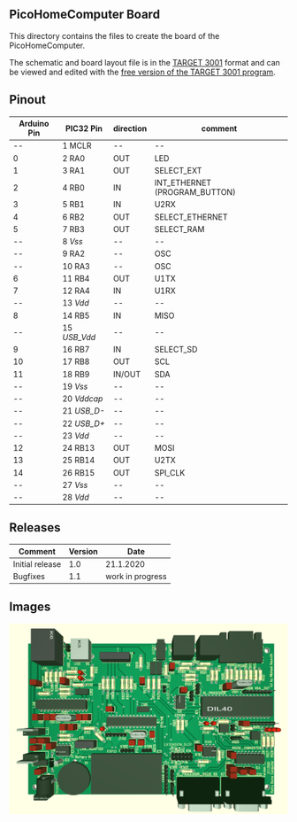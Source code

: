 ## PicoHomeComputer Board

This directory contains the files to create the board of the PicoHomeComputer.

The schematic and board layout file is in the [TARGET 3001](https://ibfriedrich.com/en/index.html) format and 
can be viewed and edited with the [free version of the TARGET 3001 program](https://de.beta-layout.com/downloads/).

Pinout
------

Arduino Pin | PIC32 Pin    | direction | comment
------------|--------------|-----------|------------------
--          | 1 MCLR       | --        | --
0           | 2 RA0        | OUT       | LED
1           | 3 RA1        | OUT       | SELECT_EXT
2           | 4 RB0        | IN        | INT_ETHERNET (PROGRAM_BUTTON)
3           | 5 RB1        | IN        | U2RX
4           | 6 RB2        | OUT       | SELECT_ETHERNET
5           | 7 RB3        | OUT       | SELECT_RAM
--          | 8 _Vss_      | --        | --
--          | 9 RA2        | --        | OSC
--          | 10 RA3       | --        | OSC
6           | 11 RB4       | OUT       | U1TX
7           | 12 RA4       | IN        | U1RX
--          | 13 _Vdd_     | --        | --
8           | 14 RB5       | IN        | MISO
--          | 15 _USB_Vdd_ | --        | --
9           | 16 RB7       | IN        | SELECT_SD
10          | 17 RB8       | OUT       | SCL
11          | 18 RB9       | IN/OUT    | SDA
--          | 19 _Vss_     | --        | --
--          | 20 _Vddcap_  | --        | --
--          | 21 _USB_D-_  | --        | --
--          | 22 _USB_D+_  | --        | --
--          | 23 _Vdd_     | --        | --
12          | 24 RB13      | OUT       | MOSI
13          | 25 RB14      | OUT       | U2TX
14          | 26 RB15      | OUT       | SPI_CLK
--          | 27 _Vss_     | --        | --
--          | 28 _Vdd_     | --        | --

Releases
--------

Comment           | Version | Date
------------------|---------|------------------
Initial release   | 1.0     | 21.1.2020
Bugfixes          | 1.1     | work in progress

Images
------

<img src="RetroHomeComputer_V1.0_board.png" alt="Board V 1.0" >
